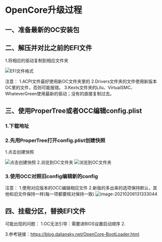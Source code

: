 # OpenCore升级过程

## 一、准备最新的OC安装包

[点击下载]: https://github.com/acidanthera/OpenCorePkg

## 二、解压并对比之前的EFI文件

1.将相应的驱动复制到相应文件夹

![EFI文件格式](https://tva1.sinaimg.cn/large/008eGmZEly1gndqgvx66tj31an0gtdm5.jpg)

注意：
		1.ACPI文件最好使用新OC文件夹里的
		2.Drivers文件夹的文件使用新版本OC里的文件，否则可能报错。
		3.Kexts文件夹的Lilu、VirtualSMC、WhateverGreen使用最新的驱动；没有的直接复制过去。

## 三、使用ProperTree或者OCC编辑config.plist

### 1.下载地址

[ProperTree]: https://github.com/corpnewt/ProperTree
[OCC]: https://mackie100projects.altervista.org/download-opencore-configurator/

### 2.先用ProperTree打开config.plist创建快照

1.点击创建快照

![点击创建快照](https://tva1.sinaimg.cn/large/008eGmZEly1gndqgzir0oj308j0bxdif.jpg)
2.浏览到OC文件夹
![浏览到OC文件夹](https://tva1.sinaimg.cn/large/008eGmZEly1gndqh2bp2oj30kf0b4jst.jpg)

### 3.使用OCC对照旧config编辑新的config

注意：
	1.使用对应版本的OCC编辑相应文件
	2.新版的多出来的选项保持默认，其他和旧文件保持一样(每一项都要核对保持一致)
![image-20210206131333044](https://tva1.sinaimg.cn/large/008eGmZEly1gndqm9h7yzj30zm0icaf4.jpg)

## 四、挂载分区，替换EFI文件

可能出现的问题：
1.OC无法引导：需要进BIOS设置启动顺序
2.

[其他常见问题点击]: http://imacos.top/2021/01/19/0154/

3.参考链接：https://blog.daliansky.net/OpenCore-BootLoader.html